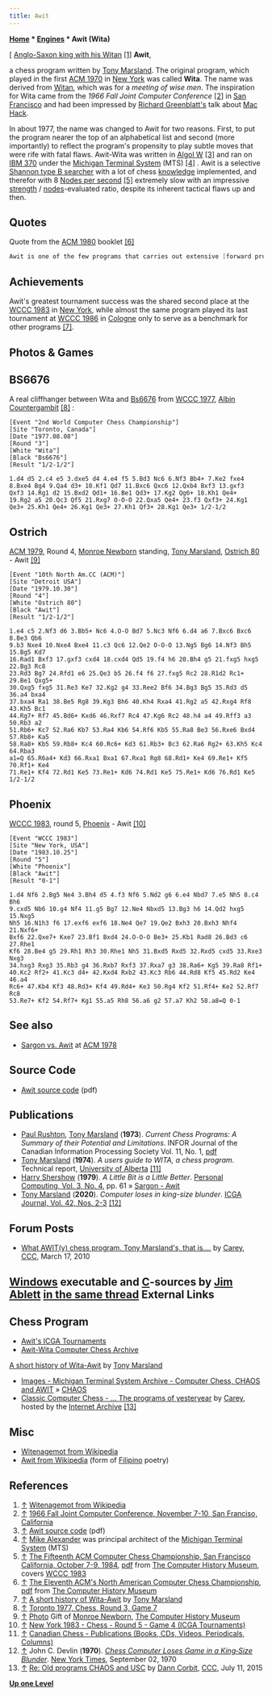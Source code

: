 ```yaml
---
title: Awit
---
```

**[Home](Home "Home") * [Engines](Engines "Engines") * Awit (Wita)**

\[ [Anglo-Saxon king with his Witan](https://en.wikipedia.org/wiki/Witenagemot) <a id="cite-note-1" href="#cite-ref-1">[1]</a>
**Awit**,

a chess program written by [Tony Marsland](Tony_Marsland "Tony Marsland"). The original program, which played in the first [ACM 1970](ACM_1970 "ACM 1970") in [New York](https://en.wikipedia.org/wiki/New_York_City) was called **Wita**. The name was derived from [Witan](https://en.wikipedia.org/wiki/Witenagemot), which was for a *meeting of wise men*. The inspiration for Wita came from the *1966 Fall Joint Computer Conference* <a id="cite-note-2" href="#cite-ref-2">[2]</a> in [San Francisco](https://en.wikipedia.org/wiki/San_Francisco) and had been impressed by [Richard Greenblatt's](Richard_Greenblatt "Richard Greenblatt") talk about [Mac Hack](Mac_Hack "Mac Hack").

In about 1977, the name was changed to Awit for two reasons. First, to put the program nearer the top of an alphabetical list and second (more importantly) to reflect the program's propensity to play subtle moves that were rife with fatal flaws. Awit-Wita was written in [Algol W](Algol "Algol") <a id="cite-note-3" href="#cite-ref-3">[3]</a> and ran on [IBM 370](IBM_370 "IBM 370") under the [Michigan Terminal System](https://en.wikipedia.org/wiki/Michigan_Terminal_System) (MTS) <a id="cite-note-4" href="#cite-ref-4">[4]</a> . Awit is a selective [Shannon type B searcher](Type_B_Strategy "Type B Strategy") with a lot of chess [knowledge](Knowledge "Knowledge") implemented, and therefor with 8 [Nodes per second](Nodes_per_Second "Nodes per Second") <a id="cite-note-5" href="#cite-ref-5">[5]</a> extremely slow with an impressive [strength](Playing_Strength "Playing Strength") / [nodes](Node "Node")-evaluated ratio, despite its inherent tactical flaws up and then.

## Quotes

Quote from the [ACM 1980](ACM_1980 "ACM 1980") booklet <a id="cite-note-6" href="#cite-ref-6">[6]</a>

```C++
Awit is one of the few programs that carries out extensive [forward pruning](Pruning "Pruning"). During the course of the three minute move, Awit examines about 200 [nodes](Node "Node")! This might be contrasted with the 30,000,000 - 40,000,000 nodes examined by [Belle](Belle "Belle"). Awit is written in [Algol W](Algol "Algol"). A moderately large book of 10,000 lines is used. 

```

## Achievements

Awit's greatest tournament success was the shared second place at the [WCCC 1983](WCCC_1983 "WCCC 1983") in [New York](https://en.wikipedia.org/wiki/New_York_City), while almost the same program played its last tournament at [WCCC 1986](WCCC_1986 "WCCC 1986") in [Cologne](https://en.wikipedia.org/wiki/Cologne) only to serve as a benchmark for other programs <a id="cite-note-7" href="#cite-ref-7">[7]</a>.

## Photos & Games

## BS6676

A real cliffhanger between Wita and [Bs6676](Bs6676 "Bs6676") from [WCCC 1977](WCCC_1977 "WCCC 1977"), [Albin Countergambit](https://en.wikipedia.org/wiki/Albin_Countergambit) <a id="cite-note-8" href="#cite-ref-8">[8]</a> :

```
[Event "2nd World Computer Chess Championship"]
[Site "Toronto, Canada"]
[Date "1977.08.08"]
[Round "3"]
[White "Wita"]
[Black "Bs6676"]
[Result "1/2-1/2"]

1.d4 d5 2.c4 e5 3.dxe5 d4 4.e4 f5 5.Bd3 Nc6 6.Nf3 Bb4+ 7.Ke2 fxe4 
8.Bxe4 Bg4 9.Qa4 d3+ 10.Kf1 Qd7 11.Bxc6 Qxc6 12.Qxb4 Bxf3 13.gxf3
Qxf3 14.Rg1 d2 15.Bxd2 Qd1+ 16.Be1 Qd3+ 17.Kg2 Qg6+ 18.Kh1 Qe4+ 
19.Rg2 a5 20.Qc3 Qf5 21.Rxg7 O-O-O 22.Qxa5 Qe4+ 23.f3 Qxf3+ 24.Kg1 
Qe3+ 25.Kh1 Qe4+ 26.Kg1 Qe3+ 27.Kh1 Qf3+ 28.Kg1 Qe3+ 1/2-1/2

```

## Ostrich

[](http://archive.computerhistory.org/resources/still-image/Chess_temporary/still-image/)
[ACM 1979](ACM_1979 "ACM 1979"), Round 4, [Monroe Newborn](Monroe_Newborn "Monroe Newborn") standing, [Tony Marsland](Tony_Marsland "Tony Marsland"), [Ostrich 80](Ostrich "Ostrich") - Awit <a id="cite-note-9" href="#cite-ref-9">[9]</a>

```
[Event "10th North Am.CC (ACM)"]
[Site "Detroit USA"]
[Date "1979.10.30"]
[Round "4"]
[White "Ostrich 80"]
[Black "Awit"]
[Result "1/2-1/2"]

1.e4 c5 2.Nf3 d6 3.Bb5+ Nc6 4.O-O Bd7 5.Nc3 Nf6 6.d4 a6 7.Bxc6 Bxc6 8.Be3 Qb6
9.b3 Nxe4 10.Nxe4 Bxe4 11.c3 Qc6 12.Qe2 O-O-O 13.Ng5 Bg6 14.Nf3 Bh5 15.Bg5 Kd7
16.Rad1 Bxf3 17.gxf3 cxd4 18.cxd4 Qd5 19.f4 h6 20.Bh4 g5 21.fxg5 hxg5 22.Bg3 Rc8
23.Rd3 Bg7 24.Rfd1 e6 25.Qe3 b5 26.f4 f6 27.fxg5 Rc2 28.R1d2 Rc1+ 29.Be1 Qxg5+
30.Qxg5 fxg5 31.Re3 Ke7 32.Kg2 g4 33.Ree2 Bf6 34.Bg3 Bg5 35.Rd3 d5 36.a4 bxa4
37.bxa4 Ra1 38.Be5 Rg8 39.Kg3 Bh6 40.Kh4 Rxa4 41.Rg2 a5 42.Rxg4 Rf8 43.Kh5 Bc1
44.Rg7+ Rf7 45.Bd6+ Kxd6 46.Rxf7 Rc4 47.Kg6 Rc2 48.h4 a4 49.Rff3 a3 50.Rb3 a2
51.Rb6+ Kc7 52.Ra6 Kb7 53.Ra4 Kb6 54.Rf6 Kb5 55.Ra8 Be3 56.Rxe6 Bxd4 57.Rb8+ Ka5
58.Ra8+ Kb5 59.Rb8+ Kc4 60.Rc6+ Kd3 61.Rb3+ Bc3 62.Ra6 Rg2+ 63.Kh5 Kc4 64.Rba3 
a1=Q 65.R6a4+ Kd3 66.Rxa1 Bxa1 67.Rxa1 Rg8 68.Rd1+ Ke4 69.Re1+ Kf5 70.Rf1+ Ke4 
71.Re1+ Kf4 72.Rd1 Ke5 73.Re1+ Kd6 74.Rd1 Ke5 75.Re1+ Kd6 76.Rd1 Ke5 1/2-1/2

```

## Phoenix

[WCCC 1983](WCCC_1983 "WCCC 1983"), round 5, [Phoenix](Phoenix "Phoenix") - Awit <a id="cite-note-10" href="#cite-ref-10">[10]</a>

```
[Event "WCCC 1983"]
[Site "New York, USA"]
[Date "1983.10.25"]
[Round "5"]
[White "Phoenix"]
[Black "Awit"]
[Result "0-1"]

1.d4 Nf6 2.Bg5 Ne4 3.Bh4 d5 4.f3 Nf6 5.Nd2 g6 6.e4 Nbd7 7.e5 Nh5 8.c4 Bh6
9.cxd5 Nb6 10.g4 Nf4 11.g5 Bg7 12.Ne4 Nbxd5 13.Bg3 h6 14.Qd2 hxg5 15.Nxg5
Nh5 16.N1h3 f6 17.exf6 exf6 18.Ne4 Qe7 19.Qe2 Bxh3 20.Bxh3 Nhf4 21.Nxf6+ 
Bxf6 22.Qxe7+ Kxe7 23.Bf1 Bxd4 24.O-O-O Be3+ 25.Kb1 Rad8 26.Bd3 c6 27.Rhe1 
Kf6 28.Be4 g5 29.Rh1 Rh3 30.Rhe1 Nh5 31.Bxd5 Rxd5 32.Rxd5 cxd5 33.Rxe3 Nxg3
34.hxg3 Rxg3 35.Rb3 g4 36.Rxb7 Rxf3 37.Rxa7 g3 38.Ra6+ Kg5 39.Ra8 Rf1+ 
40.Kc2 Rf2+ 41.Kc3 d4+ 42.Kxd4 Rxb2 43.Kc3 Rb6 44.Rd8 Kf5 45.Rd2 Ke4 46.a4
Rc6+ 47.Kb4 Kf3 48.Rd3+ Kf4 49.Rd4+ Ke3 50.Rg4 Kf2 51.Rf4+ Ke2 52.Rf7 Rc8
53.Re7+ Kf2 54.Rf7+ Kg1 55.a5 Rh8 56.a6 g2 57.a7 Kh2 58.a8=Q 0-1 

```

## See also

- [Sargon vs. Awit](Sargon#Awit "Sargon") at [ACM 1978](ACM_1978 "ACM 1978")

## Source Code

- [Awit source code](http://webdocs.cs.ualberta.ca/%7Etony/Public/Awit-Wita-ComputerChess/AlgolwSupport/awit.pdf) (pdf)

## Publications

- [Paul Rushton](Paul_Rushton "Paul Rushton"), [Tony Marsland](Tony_Marsland "Tony Marsland") (**1973**). *Current Chess Programs: A Summary of their Potential and Limitations*. INFOR Journal of the Canadian Information Processing Society Vol. 11, No. 1, [pdf](http://webdocs.cs.ualberta.ca/~tony/OldPapers/Rushton-Marsland-Feb73.pdf)
- [Tony Marsland](Tony_Marsland "Tony Marsland") (**1974**). *A users guide to WITA, a chess program*. Technical report, [University of Alberta](University_of_Alberta "University of Alberta") <a id="cite-note-11" href="#cite-ref-11">[11]</a>
- [Harry Shershow](Harry_Shershow "Harry Shershow") (**1979**). *A Little Bit is a Little Better*. [Personal Computing, Vol. 3, No. 4](Personal_Computing#3_4 "Personal Computing"), pp. 61 » [Sargon - Awit](Sargon#Awit "Sargon")
- [Tony Marsland](Tony_Marsland "Tony Marsland") (**2020**). *Computer loses in king-size blunder*. [ICGA Journal, Vol. 42, Nos. 2-3](ICGA_Journal#42_23 "ICGA Journal") <a id="cite-note-12" href="#cite-ref-12">[12]</a>

## Forum Posts

- [What AWIT(y) chess program. Tony Marsland's, that is....](http://www.talkchess.com/forum/viewtopic.php?t=33305) by [Carey](Carey_Bloodworth "Carey Bloodworth"), [CCC](CCC "CCC"), March 17, 2010

## [Windows](Windows "Windows") executable and [C](C "C")-sources by [Jim Ablett](Jim_Ablett "Jim Ablett") [in the same thread](http://www.talkchess.com/forum/viewtopic.php?topic_view=threads&p=337837&t=33305) External Links

## Chess Program

- [Awit's ICGA Tournaments](https://www.game-ai-forum.org/icga-tournaments/program.php?id=410)
- [Awit-Wita Computer Chess Archive](http://webdocs.cs.ualberta.ca/%7Etony/Public/Awit-Wita-ComputerChess/)

[A short history of Wita-Awit](http://webdocs.cs.ualberta.ca/%7Etony/Public/Awit-Wita-ComputerChess/Awit-Wita-ReadMe/wita-history-readme.txt) by [Tony Marsland](Tony_Marsland "Tony Marsland")

- [Images - Michigan Terminal System Archive - Computer Chess, CHAOS and AWIT](http://archive.michigan-terminal-system.org/images#TOC-13-Photographs:-Computer-Chess-CHAOS-and-AWIT) » [CHAOS](CHAOS "CHAOS")
- [Classic Computer Chess - ... The programs of yesteryear](http://web.archive.org/web/20071221115817/http://classicchess.googlepages.com/Chess.htm) by [Carey](Carey_Bloodworth "Carey Bloodworth"), hosted by the [Internet Archive](https://en.wikipedia.org/wiki/Internet_Archive) <a id="cite-note-13" href="#cite-ref-13">[13]</a>

## Misc

- [Witenagemot from Wikipedia](https://en.wikipedia.org/wiki/Witenagemot)
- [Awit from Wikipedia](https://en.wikipedia.org/wiki/Awit) (form of [Filipino](https://en.wikipedia.org/wiki/Philippines) poetry)

## References

1. <a id="cite-ref-1" href="#cite-note-1">↑</a> [Witenagemot from Wikipedia](https://en.wikipedia.org/wiki/Witenagemot)
1. <a id="cite-ref-2" href="#cite-note-2">↑</a> [1966 Fall Joint Computer Conference, November 7-10, San Franciso, California](http://openlibrary.org/b/OL14154396M/1966_Fall_Joint_Computer_Conference_November_7-10_San_Franciso_California.)
1. <a id="cite-ref-3" href="#cite-note-3">↑</a> [Awit source code](http://webdocs.cs.ualberta.ca/%7Etony/Public/Awit-Wita-ComputerChess/AlgolwSupport/awit.pdf) (pdf)
1. <a id="cite-ref-4" href="#cite-note-4">↑</a> [Mike Alexander](Mike_Alexander "Mike Alexander") was principal architect of the [Michigan Terminal System](https://en.wikipedia.org/wiki/Michigan_Terminal_System) (MTS)
1. <a id="cite-ref-5" href="#cite-note-5">↑</a> [The Fifteenth ACM Computer Chess Championship, San Francisco California, October 7-9, 1984](http://www.computerhistory.org/chess/full_record.php?iid=doc-431614f6c9575), [pdf](http://archive.computerhistory.org/projects/chess/related_materials/text/3-1%20and%203-2%20and%203-3%20and%204-3.1984_15th_NACCC/1984%20NACCC.062303012.sm.pdf) from [The Computer History Museum](The_Computer_History_Museum "The Computer History Museum"), covers [WCCC 1983](WCCC_1983 "WCCC 1983")
1. <a id="cite-ref-6" href="#cite-note-6">↑</a> [The Eleventh ACM's North American Computer Chess Championship](http://www.computerhistory.org/chess/full_record.php?iid=doc-431614f6cdeeb), [pdf](http://archive.computerhistory.org/projects/chess/related_materials/text/3-1%20and%203-2%20and%203-3.1980_11th_ACM_NACCC/The_Eleventh_ACMs_North_American_Computer_Chess_Championship.1980.062303015.sm.pdf) from [The Computer History Museum](The_Computer_History_Museum "The Computer History Museum")
1. <a id="cite-ref-7" href="#cite-note-7">↑</a> [A short history of Wita-Awit](http://webdocs.cs.ualberta.ca/%7Etony/Public/Awit-Wita-ComputerChess/Awit-Wita-ReadMe/wita-history-readme.txt) by [Tony Marsland](Tony_Marsland "Tony Marsland")
1. <a id="cite-ref-8" href="#cite-note-8">↑</a> [Toronto 1977, Chess, Round 3, Game 7](https://www.game-ai-forum.org/icga-tournaments/round.php?tournament=18&round=3&id=7)
1. <a id="cite-ref-9" href="#cite-note-9">↑</a> [Photo](http://archive.computerhistory.org/resources/still-image/Chess_temporary/still-image/) Gift of [Monroe Newborn](Monroe_Newborn "Monroe Newborn"), [The Computer History Museum](The_Computer_History_Museum "The Computer History Museum")
1. <a id="cite-ref-10" href="#cite-note-10">↑</a> [New York 1983 - Chess - Round 5 - Game 4 (ICGA Tournaments)](https://www.game-ai-forum.org/icga-tournaments/round.php?tournament=65&round=5&id=4)
1. <a id="cite-ref-11" href="#cite-note-11">↑</a> [Canadian Chess - Publications (Books, CDs, Videos, Periodicals, Columns)](http://www.canadianchess.info/canadianchesshistory/CanadianChessPublications.html)
1. <a id="cite-ref-12" href="#cite-note-12">↑</a> John C. Devlin (**1970**). *[Chess Computer Loses Game in a King‐Size Blunder](https://www.nytimes.com/1970/09/02/archives/chess-computer-loses-game-in-a-kingsize-blunder.html)*. [New York Times](https://en.wikipedia.org/wiki/The_New_York_Times), September 02, 1970
1. <a id="cite-ref-13" href="#cite-note-13">↑</a> [Re: Old programs CHAOS and USC](http://www.talkchess.com/forum/viewtopic.php?t=56938&start=2) by [Dann Corbit](Dann_Corbit "Dann Corbit"), [CCC](CCC "CCC"), July 11, 2015

**[Up one Level](Engines "Engines")**

